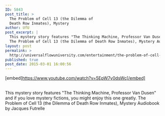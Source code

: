 ```yaml
---
ID: 5843
post_title: >
  The Problem of Cell 13 (the Dilemma of
  Death Row Inmates), Mystery
author: UfU
post_excerpt: |
  This mystery story features "The Thinking Machine, Professor Van Dusen" and if you love mystery fictions, you might enjoy this one greatly.
  The Problem of Cell 13 (the Dilemma of Death Row Inmates), Mystery Audiobook by Jacques Futrelle
layout: post
permalink: >
  http://universalflowuniversity.com/entertainment/the-problem-of-cell-13-the-dilemma-of-death-row-inmates-mystery/
published: true
post_date: 2015-03-01 16:00:56
---
```

[embed]https://www.youtube.com/watch?v=5EpW7y0dsWc[/embed]</br></br>
<p>This mystery story features "The Thinking Machine, Professor Van Dusen" and if you love mystery fictions, you might enjoy this one greatly.  
The Problem of Cell 13 (the Dilemma of Death Row Inmates), Mystery Audiobook by Jacques Futrelle</p>